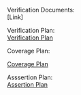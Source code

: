 Verification Documents:                                                                                                                                                          
[Link]

Verification Plan:                                                                                                                                                          
[Verification Plan](https://docs.google.com/spreadsheets/d/188fdMfByMLnHeKV7XGv4xakJVZai2DQI3tHsyYRAlg4/edit?gid=1452933306#gid=1452933306)

Coverage Plan:                                                                                                                                                          

[Coverage Plan](https://docs.google.com/spreadsheets/d/17uiRJopjNXuRvqKVP5CTvfX1NX_q_eNxINmsPG79QnQ/edit?usp=sharing)

Asssertion Plan:                                                                                                                                                            
[Assertion Plan](https://docs.google.com/spreadsheets/d/1d5Tj1ICh6-vMW4PAUl3bnezKJtft_KfwZ5JOfXu_ze4/edit?usp=sharing)
